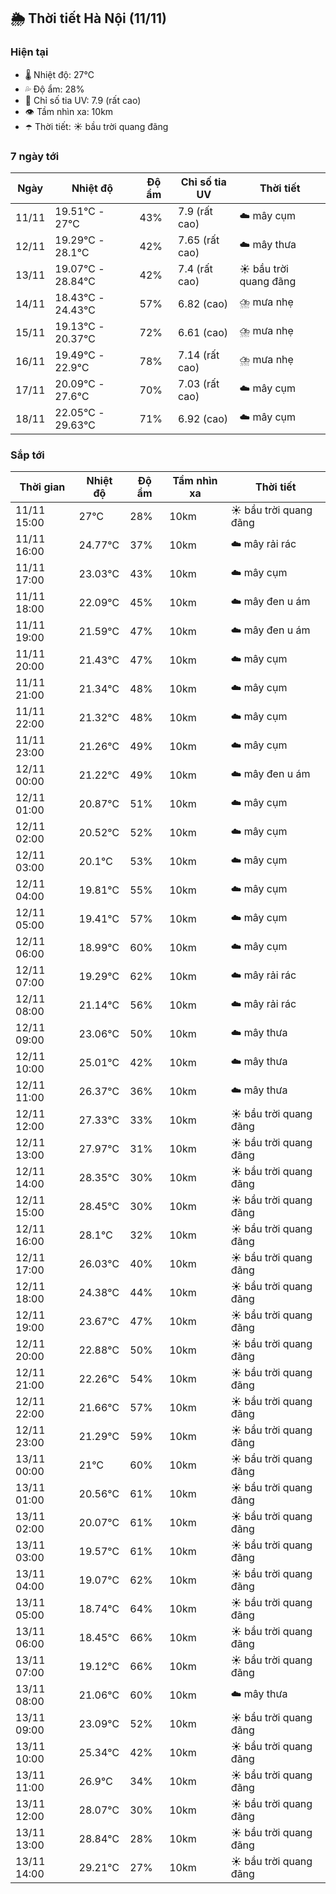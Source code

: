 ## 🌦️ Thời tiết Hà Nội (11/11)

### Hiện tại

- 🌡️ Nhiệt độ: 27℃
- 💦 Độ ẩm: 28%
- 🌟 Chỉ số tia UV: 7.9 (rất cao)
- 👁️ Tầm nhìn xa: 10km
- ☂️ Thời tiết: ☀️ bầu trời quang đãng

### 7 ngày tới

| Ngày | Nhiệt độ | Độ ẩm | Chỉ số tia UV | Thời tiết |
| --- | --- | --- | --- | --- |
| 11/11 | 19.51℃ - 27℃ | 43% | 7.9 (rất cao) | ☁️ mây cụm |
| 12/11 | 19.29℃ - 28.1℃ | 42% | 7.65 (rất cao) | ☁️ mây thưa |
| 13/11 | 19.07℃ - 28.84℃ | 42% | 7.4 (rất cao) | ☀️ bầu trời quang đãng |
| 14/11 | 18.43℃ - 24.43℃ | 57% | 6.82 (cao) | ⛈️ mưa nhẹ |
| 15/11 | 19.13℃ - 20.37℃ | 72% | 6.61 (cao) | ⛈️ mưa nhẹ |
| 16/11 | 19.49℃ - 22.9℃ | 78% | 7.14 (rất cao) | ⛈️ mưa nhẹ |
| 17/11 | 20.09℃ - 27.6℃ | 70% | 7.03 (rất cao) | ☁️ mây cụm |
| 18/11 | 22.05℃ - 29.63℃ | 71% | 6.92 (cao) | ☁️ mây cụm |

### Sắp tới

| Thời gian | Nhiệt độ | Độ ẩm | Tầm nhìn xa | Thời tiết |
| --- | --- | --- | --- | --- |
| 11/11 15:00 | 27℃ | 28% | 10km | ☀️ bầu trời quang đãng |
| 11/11 16:00 | 24.77℃ | 37% | 10km | ☁️ mây rải rác |
| 11/11 17:00 | 23.03℃ | 43% | 10km | ☁️ mây cụm |
| 11/11 18:00 | 22.09℃ | 45% | 10km | ☁️ mây đen u ám |
| 11/11 19:00 | 21.59℃ | 47% | 10km | ☁️ mây đen u ám |
| 11/11 20:00 | 21.43℃ | 47% | 10km | ☁️ mây cụm |
| 11/11 21:00 | 21.34℃ | 48% | 10km | ☁️ mây cụm |
| 11/11 22:00 | 21.32℃ | 48% | 10km | ☁️ mây cụm |
| 11/11 23:00 | 21.26℃ | 49% | 10km | ☁️ mây cụm |
| 12/11 00:00 | 21.22℃ | 49% | 10km | ☁️ mây đen u ám |
| 12/11 01:00 | 20.87℃ | 51% | 10km | ☁️ mây cụm |
| 12/11 02:00 | 20.52℃ | 52% | 10km | ☁️ mây cụm |
| 12/11 03:00 | 20.1℃ | 53% | 10km | ☁️ mây cụm |
| 12/11 04:00 | 19.81℃ | 55% | 10km | ☁️ mây cụm |
| 12/11 05:00 | 19.41℃ | 57% | 10km | ☁️ mây cụm |
| 12/11 06:00 | 18.99℃ | 60% | 10km | ☁️ mây cụm |
| 12/11 07:00 | 19.29℃ | 62% | 10km | ☁️ mây rải rác |
| 12/11 08:00 | 21.14℃ | 56% | 10km | ☁️ mây rải rác |
| 12/11 09:00 | 23.06℃ | 50% | 10km | ☁️ mây thưa |
| 12/11 10:00 | 25.01℃ | 42% | 10km | ☁️ mây thưa |
| 12/11 11:00 | 26.37℃ | 36% | 10km | ☁️ mây thưa |
| 12/11 12:00 | 27.33℃ | 33% | 10km | ☀️ bầu trời quang đãng |
| 12/11 13:00 | 27.97℃ | 31% | 10km | ☀️ bầu trời quang đãng |
| 12/11 14:00 | 28.35℃ | 30% | 10km | ☀️ bầu trời quang đãng |
| 12/11 15:00 | 28.45℃ | 30% | 10km | ☀️ bầu trời quang đãng |
| 12/11 16:00 | 28.1℃ | 32% | 10km | ☀️ bầu trời quang đãng |
| 12/11 17:00 | 26.03℃ | 40% | 10km | ☀️ bầu trời quang đãng |
| 12/11 18:00 | 24.38℃ | 44% | 10km | ☀️ bầu trời quang đãng |
| 12/11 19:00 | 23.67℃ | 47% | 10km | ☀️ bầu trời quang đãng |
| 12/11 20:00 | 22.88℃ | 50% | 10km | ☀️ bầu trời quang đãng |
| 12/11 21:00 | 22.26℃ | 54% | 10km | ☀️ bầu trời quang đãng |
| 12/11 22:00 | 21.66℃ | 57% | 10km | ☀️ bầu trời quang đãng |
| 12/11 23:00 | 21.29℃ | 59% | 10km | ☀️ bầu trời quang đãng |
| 13/11 00:00 | 21℃ | 60% | 10km | ☀️ bầu trời quang đãng |
| 13/11 01:00 | 20.56℃ | 61% | 10km | ☀️ bầu trời quang đãng |
| 13/11 02:00 | 20.07℃ | 61% | 10km | ☀️ bầu trời quang đãng |
| 13/11 03:00 | 19.57℃ | 61% | 10km | ☀️ bầu trời quang đãng |
| 13/11 04:00 | 19.07℃ | 62% | 10km | ☀️ bầu trời quang đãng |
| 13/11 05:00 | 18.74℃ | 64% | 10km | ☀️ bầu trời quang đãng |
| 13/11 06:00 | 18.45℃ | 66% | 10km | ☀️ bầu trời quang đãng |
| 13/11 07:00 | 19.12℃ | 66% | 10km | ☀️ bầu trời quang đãng |
| 13/11 08:00 | 21.06℃ | 60% | 10km | ☁️ mây thưa |
| 13/11 09:00 | 23.09℃ | 52% | 10km | ☀️ bầu trời quang đãng |
| 13/11 10:00 | 25.34℃ | 42% | 10km | ☀️ bầu trời quang đãng |
| 13/11 11:00 | 26.9℃ | 34% | 10km | ☀️ bầu trời quang đãng |
| 13/11 12:00 | 28.07℃ | 30% | 10km | ☀️ bầu trời quang đãng |
| 13/11 13:00 | 28.84℃ | 28% | 10km | ☀️ bầu trời quang đãng |
| 13/11 14:00 | 29.21℃ | 27% | 10km | ☀️ bầu trời quang đãng |
